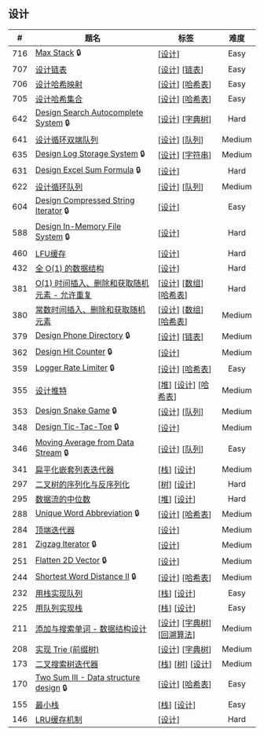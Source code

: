 <!--|This file generated by command(leetcode tag); DO NOT EDIT.            |-->
<!--+----------------------------------------------------------------------+-->
<!--|@author    Openset <openset.wang@gmail.com>                           |-->
<!--|@link      https://github.com/openset                                 |-->
<!--|@home      https://github.com/openset/leetcode                        |-->
<!--+----------------------------------------------------------------------+-->

## 设计

| # | 题名 | 标签 | 难度 |
| :-: | - | - | :-: |
| 716 | [Max Stack](https://github.com/openset/leetcode/tree/master/problems/max-stack) 🔒 | [[设计](https://github.com/openset/leetcode/tree/master/tag/design/README.md)]  | Easy |
| 707 | [设计链表](https://github.com/openset/leetcode/tree/master/problems/design-linked-list) | [[设计](https://github.com/openset/leetcode/tree/master/tag/design/README.md)] [[链表](https://github.com/openset/leetcode/tree/master/tag/linked-list/README.md)]  | Easy |
| 706 | [设计哈希映射](https://github.com/openset/leetcode/tree/master/problems/design-hashmap) | [[设计](https://github.com/openset/leetcode/tree/master/tag/design/README.md)] [[哈希表](https://github.com/openset/leetcode/tree/master/tag/hash-table/README.md)]  | Easy |
| 705 | [设计哈希集合](https://github.com/openset/leetcode/tree/master/problems/design-hashset) | [[设计](https://github.com/openset/leetcode/tree/master/tag/design/README.md)] [[哈希表](https://github.com/openset/leetcode/tree/master/tag/hash-table/README.md)]  | Easy |
| 642 | [Design Search Autocomplete System](https://github.com/openset/leetcode/tree/master/problems/design-search-autocomplete-system) 🔒 | [[设计](https://github.com/openset/leetcode/tree/master/tag/design/README.md)] [[字典树](https://github.com/openset/leetcode/tree/master/tag/trie/README.md)]  | Hard |
| 641 | [设计循环双端队列](https://github.com/openset/leetcode/tree/master/problems/design-circular-deque) | [[设计](https://github.com/openset/leetcode/tree/master/tag/design/README.md)] [[队列](https://github.com/openset/leetcode/tree/master/tag/queue/README.md)]  | Medium |
| 635 | [Design Log Storage System](https://github.com/openset/leetcode/tree/master/problems/design-log-storage-system) 🔒 | [[设计](https://github.com/openset/leetcode/tree/master/tag/design/README.md)] [[字符串](https://github.com/openset/leetcode/tree/master/tag/string/README.md)]  | Medium |
| 631 | [Design Excel Sum Formula](https://github.com/openset/leetcode/tree/master/problems/design-excel-sum-formula) 🔒 | [[设计](https://github.com/openset/leetcode/tree/master/tag/design/README.md)]  | Hard |
| 622 | [设计循环队列](https://github.com/openset/leetcode/tree/master/problems/design-circular-queue) | [[设计](https://github.com/openset/leetcode/tree/master/tag/design/README.md)] [[队列](https://github.com/openset/leetcode/tree/master/tag/queue/README.md)]  | Medium |
| 604 | [Design Compressed String Iterator](https://github.com/openset/leetcode/tree/master/problems/design-compressed-string-iterator) 🔒 | [[设计](https://github.com/openset/leetcode/tree/master/tag/design/README.md)]  | Easy |
| 588 | [Design In-Memory File System](https://github.com/openset/leetcode/tree/master/problems/design-in-memory-file-system) 🔒 | [[设计](https://github.com/openset/leetcode/tree/master/tag/design/README.md)]  | Hard |
| 460 | [LFU缓存](https://github.com/openset/leetcode/tree/master/problems/lfu-cache) | [[设计](https://github.com/openset/leetcode/tree/master/tag/design/README.md)]  | Hard |
| 432 | [全 O(1) 的数据结构](https://github.com/openset/leetcode/tree/master/problems/all-oone-data-structure) | [[设计](https://github.com/openset/leetcode/tree/master/tag/design/README.md)]  | Hard |
| 381 | [O(1) 时间插入、删除和获取随机元素 - 允许重复](https://github.com/openset/leetcode/tree/master/problems/insert-delete-getrandom-o1-duplicates-allowed) | [[设计](https://github.com/openset/leetcode/tree/master/tag/design/README.md)] [[数组](https://github.com/openset/leetcode/tree/master/tag/array/README.md)] [[哈希表](https://github.com/openset/leetcode/tree/master/tag/hash-table/README.md)]  | Hard |
| 380 | [常数时间插入、删除和获取随机元素](https://github.com/openset/leetcode/tree/master/problems/insert-delete-getrandom-o1) | [[设计](https://github.com/openset/leetcode/tree/master/tag/design/README.md)] [[数组](https://github.com/openset/leetcode/tree/master/tag/array/README.md)] [[哈希表](https://github.com/openset/leetcode/tree/master/tag/hash-table/README.md)]  | Medium |
| 379 | [Design Phone Directory](https://github.com/openset/leetcode/tree/master/problems/design-phone-directory) 🔒 | [[设计](https://github.com/openset/leetcode/tree/master/tag/design/README.md)] [[链表](https://github.com/openset/leetcode/tree/master/tag/linked-list/README.md)]  | Medium |
| 362 | [Design Hit Counter](https://github.com/openset/leetcode/tree/master/problems/design-hit-counter) 🔒 | [[设计](https://github.com/openset/leetcode/tree/master/tag/design/README.md)]  | Medium |
| 359 | [Logger Rate Limiter](https://github.com/openset/leetcode/tree/master/problems/logger-rate-limiter) 🔒 | [[设计](https://github.com/openset/leetcode/tree/master/tag/design/README.md)] [[哈希表](https://github.com/openset/leetcode/tree/master/tag/hash-table/README.md)]  | Easy |
| 355 | [设计推特](https://github.com/openset/leetcode/tree/master/problems/design-twitter) | [[堆](https://github.com/openset/leetcode/tree/master/tag/heap/README.md)] [[设计](https://github.com/openset/leetcode/tree/master/tag/design/README.md)] [[哈希表](https://github.com/openset/leetcode/tree/master/tag/hash-table/README.md)]  | Medium |
| 353 | [Design Snake Game](https://github.com/openset/leetcode/tree/master/problems/design-snake-game) 🔒 | [[设计](https://github.com/openset/leetcode/tree/master/tag/design/README.md)] [[队列](https://github.com/openset/leetcode/tree/master/tag/queue/README.md)]  | Medium |
| 348 | [Design Tic-Tac-Toe](https://github.com/openset/leetcode/tree/master/problems/design-tic-tac-toe) 🔒 | [[设计](https://github.com/openset/leetcode/tree/master/tag/design/README.md)]  | Medium |
| 346 | [Moving Average from Data Stream](https://github.com/openset/leetcode/tree/master/problems/moving-average-from-data-stream) 🔒 | [[设计](https://github.com/openset/leetcode/tree/master/tag/design/README.md)] [[队列](https://github.com/openset/leetcode/tree/master/tag/queue/README.md)]  | Easy |
| 341 | [扁平化嵌套列表迭代器](https://github.com/openset/leetcode/tree/master/problems/flatten-nested-list-iterator) | [[栈](https://github.com/openset/leetcode/tree/master/tag/stack/README.md)] [[设计](https://github.com/openset/leetcode/tree/master/tag/design/README.md)]  | Medium |
| 297 | [二叉树的序列化与反序列化](https://github.com/openset/leetcode/tree/master/problems/serialize-and-deserialize-binary-tree) | [[树](https://github.com/openset/leetcode/tree/master/tag/tree/README.md)] [[设计](https://github.com/openset/leetcode/tree/master/tag/design/README.md)]  | Hard |
| 295 | [数据流的中位数](https://github.com/openset/leetcode/tree/master/problems/find-median-from-data-stream) | [[堆](https://github.com/openset/leetcode/tree/master/tag/heap/README.md)] [[设计](https://github.com/openset/leetcode/tree/master/tag/design/README.md)]  | Hard |
| 288 | [Unique Word Abbreviation](https://github.com/openset/leetcode/tree/master/problems/unique-word-abbreviation) 🔒 | [[设计](https://github.com/openset/leetcode/tree/master/tag/design/README.md)] [[哈希表](https://github.com/openset/leetcode/tree/master/tag/hash-table/README.md)]  | Medium |
| 284 | [顶端迭代器](https://github.com/openset/leetcode/tree/master/problems/peeking-iterator) | [[设计](https://github.com/openset/leetcode/tree/master/tag/design/README.md)]  | Medium |
| 281 | [Zigzag Iterator](https://github.com/openset/leetcode/tree/master/problems/zigzag-iterator) 🔒 | [[设计](https://github.com/openset/leetcode/tree/master/tag/design/README.md)]  | Medium |
| 251 | [Flatten 2D Vector](https://github.com/openset/leetcode/tree/master/problems/flatten-2d-vector) 🔒 | [[设计](https://github.com/openset/leetcode/tree/master/tag/design/README.md)]  | Medium |
| 244 | [Shortest Word Distance II](https://github.com/openset/leetcode/tree/master/problems/shortest-word-distance-ii) 🔒 | [[设计](https://github.com/openset/leetcode/tree/master/tag/design/README.md)] [[哈希表](https://github.com/openset/leetcode/tree/master/tag/hash-table/README.md)]  | Medium |
| 232 | [用栈实现队列](https://github.com/openset/leetcode/tree/master/problems/implement-queue-using-stacks) | [[栈](https://github.com/openset/leetcode/tree/master/tag/stack/README.md)] [[设计](https://github.com/openset/leetcode/tree/master/tag/design/README.md)]  | Easy |
| 225 | [用队列实现栈](https://github.com/openset/leetcode/tree/master/problems/implement-stack-using-queues) | [[栈](https://github.com/openset/leetcode/tree/master/tag/stack/README.md)] [[设计](https://github.com/openset/leetcode/tree/master/tag/design/README.md)]  | Easy |
| 211 | [添加与搜索单词 - 数据结构设计](https://github.com/openset/leetcode/tree/master/problems/add-and-search-word-data-structure-design) | [[设计](https://github.com/openset/leetcode/tree/master/tag/design/README.md)] [[字典树](https://github.com/openset/leetcode/tree/master/tag/trie/README.md)] [[回溯算法](https://github.com/openset/leetcode/tree/master/tag/backtracking/README.md)]  | Medium |
| 208 | [实现 Trie (前缀树)](https://github.com/openset/leetcode/tree/master/problems/implement-trie-prefix-tree) | [[设计](https://github.com/openset/leetcode/tree/master/tag/design/README.md)] [[字典树](https://github.com/openset/leetcode/tree/master/tag/trie/README.md)]  | Medium |
| 173 | [二叉搜索树迭代器](https://github.com/openset/leetcode/tree/master/problems/binary-search-tree-iterator) | [[栈](https://github.com/openset/leetcode/tree/master/tag/stack/README.md)] [[树](https://github.com/openset/leetcode/tree/master/tag/tree/README.md)] [[设计](https://github.com/openset/leetcode/tree/master/tag/design/README.md)]  | Medium |
| 170 | [Two Sum III - Data structure design](https://github.com/openset/leetcode/tree/master/problems/two-sum-iii-data-structure-design) 🔒 | [[设计](https://github.com/openset/leetcode/tree/master/tag/design/README.md)] [[哈希表](https://github.com/openset/leetcode/tree/master/tag/hash-table/README.md)]  | Easy |
| 155 | [最小栈](https://github.com/openset/leetcode/tree/master/problems/min-stack) | [[栈](https://github.com/openset/leetcode/tree/master/tag/stack/README.md)] [[设计](https://github.com/openset/leetcode/tree/master/tag/design/README.md)]  | Easy |
| 146 | [LRU缓存机制](https://github.com/openset/leetcode/tree/master/problems/lru-cache) | [[设计](https://github.com/openset/leetcode/tree/master/tag/design/README.md)]  | Hard |
